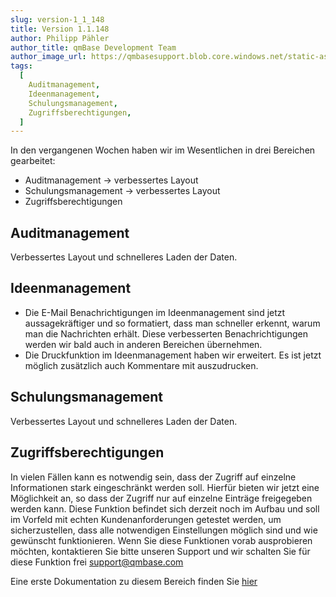 ```yaml
---
slug: version-1_1_148
title: Version 1.1.148
author: Philipp Pähler
author_title: qmBase Development Team
author_image_url: https://qmbasesupport.blob.core.windows.net/static-assets/img/persons/paehler_round.png
tags:
  [
    Auditmanagement,
    Ideenmanagement,
    Schulungsmanagement,
    Zugriffsberechtigungen,
  ]
---
```


In den vergangenen Wochen haben wir im Wesentlichen in drei Bereichen gearbeitet:

- Auditmanagement -> verbessertes Layout
- Schulungsmanagement -> verbessertes Layout
- Zugriffsberechtigungen

<!--truncate-->

## Auditmanagement

Verbessertes Layout und schnelleres Laden der Daten.

## Ideenmanagement

- Die E-Mail Benachrichtigungen im Ideenmanagement sind jetzt aussagekräftiger und so formatiert, dass man schneller erkennt, warum man die Nachrichten erhält. Diese verbesserten Benachrichtigungen werden wir bald auch in anderen Bereichen übernehmen.
- Die Druckfunktion im Ideenmanagement haben wir erweitert. Es ist jetzt möglich zusätzlich auch Kommentare mit auszudrucken.

## Schulungsmanagement

Verbessertes Layout und schnelleres Laden der Daten.

## Zugriffsberechtigungen

In vielen Fällen kann es notwendig sein, dass der Zugriff auf einzelne Informationen stark eingeschränkt werden soll. Hierfür bieten wir jetzt eine Möglichkeit an, so dass der Zugriff nur auf einzelne Einträge freigegeben werden kann.
Diese Funktion befindet sich derzeit noch im Aufbau und soll im Vorfeld mit echten Kundenanforderungen getestet werden, um sicherzustellen, dass alle notwendigen Einstellungen möglich sind und wie gewünscht funktionieren.
Wenn Sie diese Funktionen vorab ausprobieren möchten, kontaktieren Sie bitte unseren Support und wir schalten Sie für diese Funktion frei [support@qmbase.com](mailto:support@qmbase.com)

Eine erste Dokumentation zu diesem Bereich finden Sie [hier](/docs/faqs/56/#feingliedriger-zugriff)
